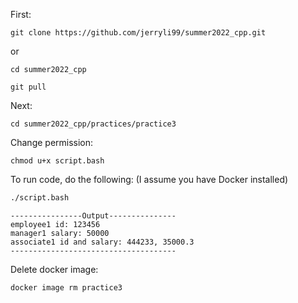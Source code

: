 First:
```
git clone https://github.com/jerryli99/summer2022_cpp.git
```
or
```
cd summer2022_cpp

git pull
```

Next:
```
cd summer2022_cpp/practices/practice3
```

Change permission:
```
chmod u+x script.bash
```

To run code, do the following: (I assume you have Docker installed)
```bash
./script.bash
```

```
----------------Output---------------
employee1 id: 123456
manager1 salary: 50000
associate1 id and salary: 444233, 35000.3
-------------------------------------
```

Delete docker image:
```
docker image rm practice3
```
